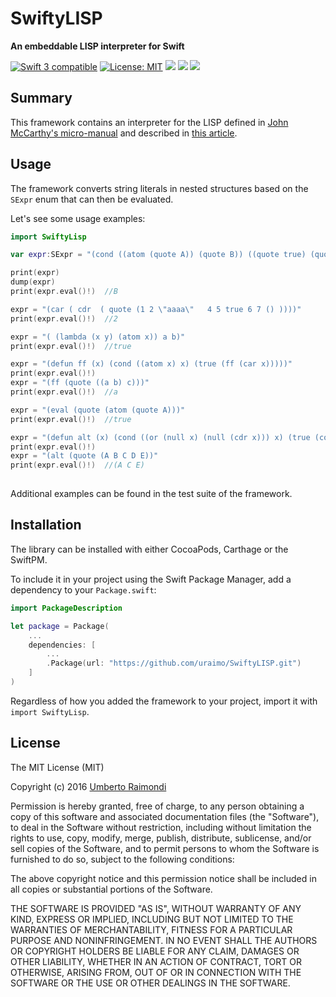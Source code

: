# SwiftyLISP

**An embeddable LISP interpreter for Swift**

<p>
<a href="https://developer.apple.com/swift"><img src="https://img.shields.io/badge/Swift-3.x-orange.svg?style=flat" alt="Swift 3 compatible" /></a>
<a href="https://raw.githubusercontent.com/uraimo/Bitter/master/LICENSE"><img src="http://img.shields.io/badge/license-MIT-blue.svg?style=flat" alt="License: MIT" /></a>
<a href="https://github.com/apple/swift-package-manager"><img src="https://img.shields.io/badge/Swift%20Package%20Manager-compatible-brightgreen.svg"/></a>
<a href="https://github.com/Carthage/Carthage"><img src="https://img.shields.io/badge/Carthage-compatible-brightgreen.svg"/></a>
<a href="https://cocoapods.org/pods/SwiftyLISP"><img src="https://img.shields.io/cocoapods/v/SwiftyLISP.svg"/></a>
</p>

## Summary

This framework contains an interpreter for the LISP defined in [John McCarthy's micro-manual](https://www.uraimo.com/files/MicroManual-LISP.pdf) and described in [this article](https://www.uraimo.com/2017/02/05/building-a-lisp-from-scratch-with-swift/).

## Usage

The framework converts string literals in nested structures based on the `SExpr` enum that can then be evaluated.

Let's see some usage examples:

```swift
import SwiftyLisp

var expr:SExpr = "(cond ((atom (quote A)) (quote B)) ((quote true) (quote C)))"

print(expr)
dump(expr)
print(expr.eval()!)  //B

expr = "(car ( cdr  ( quote (1 2 \"aaaa\"   4 5 true 6 7 () ))))"
print(expr.eval()!)  //2

expr = "( (lambda (x y) (atom x)) a b)" 
print(expr.eval()!)  //true

expr = "(defun ff (x) (cond ((atom x) x) (true (ff (car x)))))"
print(expr.eval()!)
expr = "(ff (quote ((a b) c)))"
print(expr.eval()!)  //a

expr = "(eval (quote (atom (quote A)))"
print(expr.eval()!)  //true

expr = "(defun alt (x) (cond ((or (null x) (null (cdr x))) x) (true (cons (car x) (alt (cddr x))))))"
print(expr.eval()!)
expr = "(alt (quote (A B C D E))"
print(expr.eval()!)  //(A C E)
 
```

Additional examples can be found in the test suite of the framework.

## Installation

The library can be installed with either CocoaPods, Carthage or the SwiftPM.

To include it in your project using the Swift Package Manager, add a dependency to your `Package.swift`:

```swift
import PackageDescription

let package = Package(
    ...
    dependencies: [
        ...
        .Package(url: "https://github.com/uraimo/SwiftyLISP.git")
    ]
)
```

Regardless of how you added the framework to your project, import it with `import SwiftyLisp`. 

## License

The MIT License (MIT)

Copyright (c) 2016 [Umberto Raimondi](https://www.uraimo.com)

Permission is hereby granted, free of charge, to any person obtaining a copy
of this software and associated documentation files (the "Software"), to deal
in the Software without restriction, including without limitation the rights
to use, copy, modify, merge, publish, distribute, sublicense, and/or sell
copies of the Software, and to permit persons to whom the Software is
furnished to do so, subject to the following conditions:

The above copyright notice and this permission notice shall be included in all
copies or substantial portions of the Software.

THE SOFTWARE IS PROVIDED "AS IS", WITHOUT WARRANTY OF ANY KIND, EXPRESS OR
IMPLIED, INCLUDING BUT NOT LIMITED TO THE WARRANTIES OF MERCHANTABILITY,
FITNESS FOR A PARTICULAR PURPOSE AND NONINFRINGEMENT. IN NO EVENT SHALL THE
AUTHORS OR COPYRIGHT HOLDERS BE LIABLE FOR ANY CLAIM, DAMAGES OR OTHER
LIABILITY, WHETHER IN AN ACTION OF CONTRACT, TORT OR OTHERWISE, ARISING FROM,
OUT OF OR IN CONNECTION WITH THE SOFTWARE OR THE USE OR OTHER DEALINGS IN THE
SOFTWARE.

